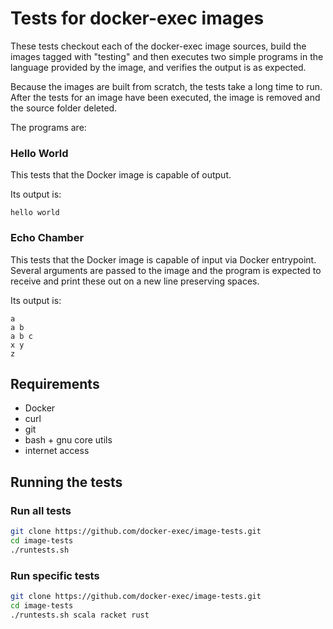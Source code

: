 # Tests for docker-exec images

These tests checkout each of the docker-exec image sources, build the images tagged with "testing" and then executes two simple programs in the language provided by the image, and verifies the output is as expected.

Because the images are built from scratch, the tests take a long time to run. After the tests for an image have been executed, the image is removed and the source folder deleted.

The programs are:

### Hello World

This tests that the Docker image is capable of output.

Its output is:

```
hello world
```

### Echo Chamber

This tests that the Docker image is capable of input via Docker entrypoint. Several arguments are passed to the image and the program is expected to receive and print these out on a new line preserving spaces.

Its output is:

```
a
a b
a b c
x y
z
```

## Requirements

* Docker
* curl
* git
* bash + gnu core utils
* internet access

## Running the tests

### Run all tests

```sh
git clone https://github.com/docker-exec/image-tests.git
cd image-tests
./runtests.sh
```

### Run specific tests

```sh
git clone https://github.com/docker-exec/image-tests.git
cd image-tests
./runtests.sh scala racket rust
```

